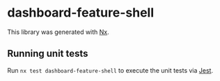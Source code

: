 # dashboard-feature-shell

This library was generated with [Nx](https://nx.dev).

## Running unit tests

Run `nx test dashboard-feature-shell` to execute the unit tests via [Jest](https://jestjs.io).
